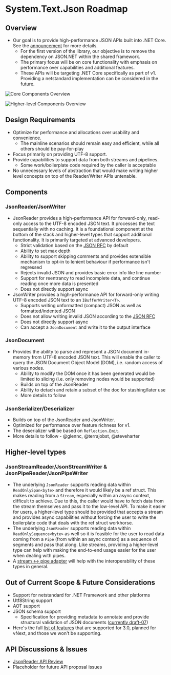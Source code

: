 # System.Text.Json Roadmap

## Overview

* Our goal is to provide high-performance JSON APIs built into .NET Core.
  See the [announcement](https://github.com/dotnet/announcements/issues/90) for more details.
  - For the first version of the library, our objective is to remove the
    dependency on JSON.NET within the shared framework. 
  - The primary focus will be on core functionality with emphasis on performance
    over capabilities and additional features.
  - These APIs will be targeting .NET Core specifically as part of v1.
    Providing a netstandard implementation can be considered in the future.

![Core Components Overview](images/core-components.png)

![Higher-level Components Overview](images/higher-level-components.png)

## Design Requirements

* Optimize for performance and allocations over usability and convenience.
  - The mainline scenarios should remain easy and efficient, while all others
    should be pay-for-play
* Focus primarily on providing UTF-8 support.
* Provide capabilities to support data from both streams and pipelines.
  - Some work/boilerplate code required by the caller is acceptable
* No unnecessary levels of abstraction that would make writing higher level
  concepts on top of the Reader/Writer APIs untenable.

## Components

### JsonReader/JsonWriter

* JsonReader provides a high-performance API for forward-only, read-only access
  to the UTF-8 encoded JSON text. It processes the text sequentially with no
  caching. It is a foundational component at the bottom of the stack and
  higher-level types that support additional functionality. It is primarily
  targeted at advanced developers.
  - Strict validation based on the [JSON RFC](https://tools.ietf.org/html/rfc8259) by default
  - Ability to set max depth
  - Ability to support skipping comments and provides extensible mechanism to
    opt-in to lenient behaviour if performance isn't regressed
  - Rejects invalid JSON and provides basic error info like line number
  - Support for reentrancy to read incomplete data, and continue reading once
    more data is presented
  - Does not directly support async
* JsonWriter provides a high-performance API for forward-only writing UTF-8
  encoded JSON text to an `IBufferWriter<T>`.
  - Supports writing unformatted (compact) JSON as well as formatted/indented JSON
  - Does not allow writing invalid JSON according to the [JSON RFC](https://tools.ietf.org/html/rfc8259)
  - Does not directly support async
  - Can accept a `JsonDocument` and write it to the output interface

### JsonDocument

* Provides the ability to parse and represent a JSON document in-memory from
  UTF-8 encoded JSON text. This will enable the caller to query the JSON 
  Document Object Model (DOM), i.e. random access of various nodes.
  - Ability to modify the DOM once it has been generated would be limited
    to slicing (i.e. only removing nodes would be supported)
  - Builds on top of the JsonReader
  - Ability to detach and retain a subset of the doc for stashing/later use
  - More details to follow

### JsonSerializer/Deserializer

* Builds on top of the JsonReader and JsonWriter.
* Optimized for performance over feature richness for v1.
* The deserializer will be based on `Reflection.Emit`.
* More details to follow - @glennc, @terrajobst, @steveharter

## Higher-level types

### JsonStreamReader/JsonStreamWriter & JsonPipeReader/JsonPipeWriter

* The underlying `JsonReader` supports reading data within `ReadOnlySpan<byte>`
  and therefore it would likely be a ref struct. This makes reading from a
  `Stream`, especially within an async context, difficult to achieve. Due to this,
  the caller would have to fetch data from the stream themselves and pass it
  to the low-level API. To make it easier for users, a higher-level type should
  be provided that accepts a stream and provides async capabilities without
  forcing the user to write the boilerplate code that deals with the ref struct
  workhorse.
* The underlying `JsonReader` supports reading data within
  `ReadOnlySequence<byte>` as well so it is feasible for the user to read data
  coming from a `Pipe` (from within an async context) as a sequence of segments
  and pass that along. Like streams, providing a higher-level type can help with
  making the end-to-end usage easier for the user when dealing with pipes.
* A [stream <-> pipe adapter](https://github.com/dotnet/corefx/issues/27246) will help with the interoperability of these types
  in general.

## Out of Current Scope & Future Considerations

* Support for netstandard for .NET Framework and other platforms
* Utf8String support
* AOT support
* JSON schema support
  - Specification for providing metadata to annotate and provide structural
    validation of JSON documents ([currently draft-07](http://json-schema.org/))
* Here's the full [list of features](../docs/FeatureList.md) that are supported for 3.0, planned for vNext, and those we won't be supporting.

## API Discussions & Issues

* [JsonReader API Review](https://github.com/dotnet/apireviews/tree/master/2018/System.Text.Json)
* Placeholder for future API proposal issues
